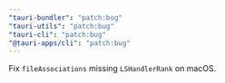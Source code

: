 ```yaml
---
"tauri-bundler": "patch:bug"
"tauri-utils": "patch:bug"
"tauri-cli": "patch:bug"
"@tauri-apps/cli": "patch:bug"
---
```


Fix `fileAssociations` missing `LSHandlerRank` on macOS.
